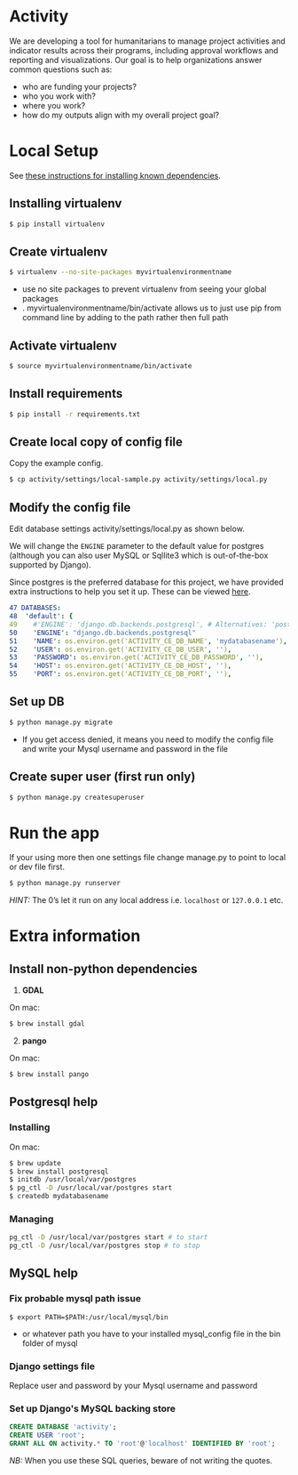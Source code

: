 

Activity
====

We are developing a tool for humanitarians to manage project activities and indicator results across their programs, including approval workflows and reporting and visualizations. Our goal is to help organizations answer common questions such as:
* who are funding your projects?
* who you work with?
* where you work?
* how do my outputs align with my overall project goal?

<!-- ## Configuration
Copy the activity/settings/local-sample.py to local.py and modify for your environment.

## To deploy changes in activity servers
Once all your changes have been commited to the repo, and before pushing them, run:
`. travis.sh` -->

<!-- ## To deploy localy via Docker
Run the following commands from the root of this repository:

NB: Ensure you have docker installed on your machine
  - `docker-compose build .`
  # run  migrations
  - `docker-compose run web python /code/manage.py migrate --noinput`
  # create superuser
  - `docker-compose run web python /code/manage.py createsuperuser`
  # start the app
  - `docker-compose up -d --build`
  # open on browser
  - `http://127.0.0.1:8000/` -->

# Local Setup

See [these instructions for installing known dependencies](#install-non-python-dependencies).

## Installing virtualenv
```bash
$ pip install virtualenv
```

## Create virtualenv
```bash
$ virtualenv --no-site-packages myvirtualenvironmentname
```
* use no site packages to prevent virtualenv from seeing your global packages
* . myvirtualenvironmentname/bin/activate allows us to just use pip from command line by adding to the path rather then full path

## Activate virtualenv
```bash
$ source myvirtualenvironmentname/bin/activate
```

## Install requirements
```bash
$ pip install -r requirements.txt
```

## Create local copy of config file
Copy the example config.

```bash
$ cp activity/settings/local-sample.py activity/settings/local.py
```

## Modify the config file
Edit database settings activity/settings/local.py as shown below.

We will change the `ENGINE` parameter to the default value for postgres (although you can also user MySQL or Sqllite3 which is out-of-the-box supported by Django).

Since postgres is the preferred database for this project, we have provided extra instructions to help you set it up. These can be viewed [here](#postgresql-help).

```yaml
47 DATABASES:
48  'default': {
49    #'ENGINE': 'django.db.backends.postgresql', # Alternatives: 'postgresql', 'postgresql_psycopg2', 'mysql', 'sqlite3' or 'oracle'.
50    'ENGINE': "django.db.backends.postgresql"
51    'NAME': os.environ.get('ACTIVITY_CE_DB_NAME', 'mydatabasename'), # replace activity here with the name of your database
52    'USER': os.environ.get('ACTIVITY_CE_DB_USER', ''),
53    'PASSWORD': os.environ.get('ACTIVITY_CE_DB_PASSWORD', ''),
54    'HOST': os.environ.get('ACTIVITY_CE_DB_HOST', ''),
55    'PORT': os.environ.get('ACTIVITY_CE_DB_PORT', ''),
```

## Set up DB
```bash
$ python manage.py migrate
```
* If you get access denied, it means you need to modify the config file and write your Mysql username and password in the file

## Create super user (first run only)
```bash
$ python manage.py createsuperuser
```

# Run the app
If your using more then one settings file change manage.py to point to local or dev file first.
```bash
$ python manage.py runserver
```

<!-- ## GOOGLE API
```bash
$ sudo pip install --upgrade google-api-python-client
``` -->

*HINT:* The 0’s let it run on any local address i.e. `localhost` or `127.0.0.1` etc.

# Extra information

## Install non-python dependencies

1. **GDAL**

On mac:
```bash
$ brew install gdal
```

2. **pango**

On mac:
```bash
$ brew install pango
```

## Postgresql help

### Installing

On mac:
```bash
$ brew update
$ brew install postgresql
$ initdb /usr/local/var/postgres
$ pg_ctl -D /usr/local/var/postgres start
$ createdb mydatabasename
```

### Managing

```bash
pg_ctl -D /usr/local/var/postgres start # to start
pg_ctl -D /usr/local/var/postgres stop # to stop
```

## MySQL help

### Fix probable mysql path issue
```$ export PATH=$PATH:/usr/local/mysql/bin```
* or whatever path you have to your installed mysql_config file in the bin folder of mysql

### Django settings file
Replace user and password by your Mysql username and password

### Set up Django's MySQL backing store
```sql
CREATE DATABASE 'activity';
CREATE USER 'root';
GRANT ALL ON activity.* TO 'root'@'localhost' IDENTIFIED BY 'root';
```
*NB:* When you use these SQL queries, beware of not writing the quotes.

